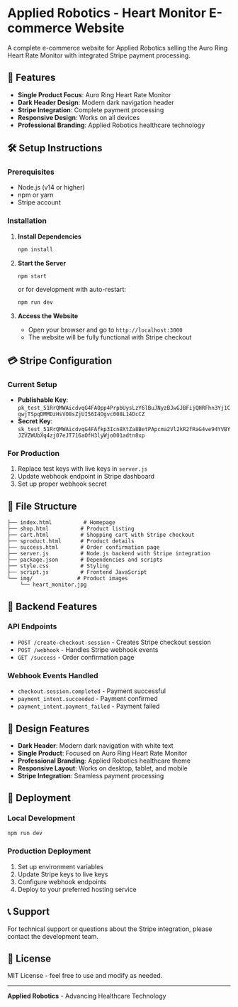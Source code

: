 # Applied Robotics - Heart Monitor E-commerce Website

A complete e-commerce website for Applied Robotics selling the Auro Ring Heart Rate Monitor with integrated Stripe payment processing.

## 🏥 Features

- **Single Product Focus**: Auro Ring Heart Rate Monitor
- **Dark Header Design**: Modern dark navigation header
- **Stripe Integration**: Complete payment processing
- **Responsive Design**: Works on all devices
- **Professional Branding**: Applied Robotics healthcare technology

## 🛠️ Setup Instructions

### Prerequisites
- Node.js (v14 or higher)
- npm or yarn
- Stripe account

### Installation

1. **Install Dependencies**
   ```bash
   npm install
   ```

2. **Start the Server**
   ```bash
   npm start
   ```
   or for development with auto-restart:
   ```bash
   npm run dev
   ```

3. **Access the Website**
   - Open your browser and go to `http://localhost:3000`
   - The website will be fully functional with Stripe checkout

## 💳 Stripe Configuration

### Current Setup
- **Publishable Key**: `pk_test_51RrQMWAicdvqG4FAOpp4PrpbUysLzY6lBuJNyzBJwGJBFijQHRFhn3Yj1CgwjTSpqDMMDzHsVO8sZjUI56I4Ogvc008L14DcCZ`
- **Secret Key**: `sk_test_51RrQMWAicdvqG4FAfkp3Icn8XtZa8BetPApcma2Vl2kR2fRaG4ve94YVBYJZVZWUbXq4zj07eJT716aOfH3lyWjo001adtn8xp`

### For Production
1. Replace test keys with live keys in `server.js`
2. Update webhook endpoint in Stripe dashboard
3. Set up proper webhook secret

## 📁 File Structure

```
├── index.html          # Homepage
├── shop.html          # Product listing
├── cart.html          # Shopping cart with Stripe checkout
├── sproduct.html      # Product details
├── success.html       # Order confirmation page
├── server.js          # Node.js backend with Stripe integration
├── package.json       # Dependencies and scripts
├── style.css          # Styling
├── script.js          # Frontend JavaScript
└── img/              # Product images
    └── heart_monitor.jpg
```

## 🔧 Backend Features

### API Endpoints
- `POST /create-checkout-session` - Creates Stripe checkout session
- `POST /webhook` - Handles Stripe webhook events
- `GET /success` - Order confirmation page

### Webhook Events Handled
- `checkout.session.completed` - Payment successful
- `payment_intent.succeeded` - Payment confirmed
- `payment_intent.payment_failed` - Payment failed

## 🎨 Design Features

- **Dark Header**: Modern dark navigation with white text
- **Single Product**: Focused on Auro Ring Heart Rate Monitor
- **Professional Branding**: Applied Robotics healthcare theme
- **Responsive Layout**: Works on desktop, tablet, and mobile
- **Stripe Integration**: Seamless payment processing

## 🚀 Deployment

### Local Development
```bash
npm run dev
```

### Production Deployment
1. Set up environment variables
2. Update Stripe keys to live keys
3. Configure webhook endpoints
4. Deploy to your preferred hosting service

## 📞 Support

For technical support or questions about the Stripe integration, please contact the development team.

## 📄 License

MIT License - feel free to use and modify as needed.

---

**Applied Robotics** - Advancing Healthcare Technology
